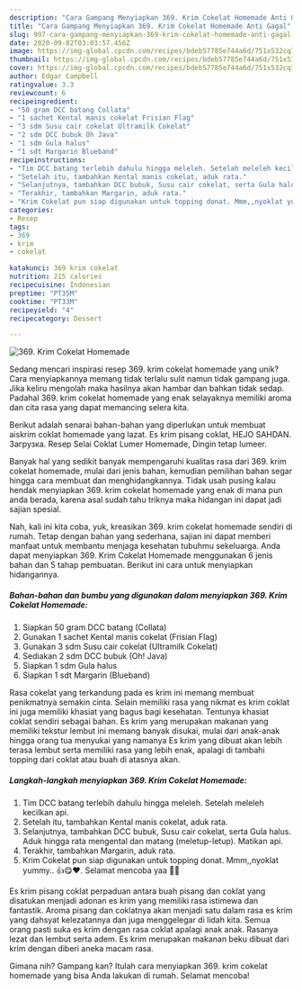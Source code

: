 ```yaml
---
description: "Cara Gampang Menyiapkan 369. Krim Cokelat Homemade Anti Gagal"
title: "Cara Gampang Menyiapkan 369. Krim Cokelat Homemade Anti Gagal"
slug: 997-cara-gampang-menyiapkan-369-krim-cokelat-homemade-anti-gagal
date: 2020-09-02T03:03:57.456Z
image: https://img-global.cpcdn.com/recipes/bdeb57785e744a6d/751x532cq70/369-krim-cokelat-homemade-foto-resep-utama.jpg
thumbnail: https://img-global.cpcdn.com/recipes/bdeb57785e744a6d/751x532cq70/369-krim-cokelat-homemade-foto-resep-utama.jpg
cover: https://img-global.cpcdn.com/recipes/bdeb57785e744a6d/751x532cq70/369-krim-cokelat-homemade-foto-resep-utama.jpg
author: Edgar Campbell
ratingvalue: 3.3
reviewcount: 6
recipeingredient:
- "50 gram DCC batang Collata"
- "1 sachet Kental manis cokelat Frisian Flag"
- "3 sdm Susu cair cokelat Ultramilk Cokelat"
- "2 sdm DCC bubuk Oh Java"
- "1 sdm Gula halus"
- "1 sdt Margarin Blueband"
recipeinstructions:
- "Tim DCC batang terlebih dahulu hingga meleleh. Setelah meleleh kecilkan api."
- "Setelah itu, tambahkan Kental manis cokelat, aduk rata."
- "Selanjutnya, tambahkan DCC bubuk, Susu cair cokelat, serta Gula halus. Aduk hingga rata mengental dan matang (meletup-letup). Matikan api."
- "Terakhir, tambahkan Margarin, aduk rata."
- "Krim Cokelat pun siap digunakan untuk topping donat. Mmm,,nyoklat yummy.. 👍😋❤. Selamat mencoba yaa 🙏😊"
categories:
- Resep
tags:
- 369
- krim
- cokelat

katakunci: 369 krim cokelat 
nutrition: 215 calories
recipecuisine: Indonesian
preptime: "PT35M"
cooktime: "PT33M"
recipeyield: "4"
recipecategory: Dessert

---
```



![369. Krim Cokelat Homemade](https://img-global.cpcdn.com/recipes/bdeb57785e744a6d/751x532cq70/369-krim-cokelat-homemade-foto-resep-utama.jpg)

Sedang mencari inspirasi resep 369. krim cokelat homemade yang unik? Cara menyiapkannya memang tidak terlalu sulit namun tidak gampang juga. Jika keliru mengolah maka hasilnya akan hambar dan bahkan tidak sedap. Padahal 369. krim cokelat homemade yang enak selayaknya memiliki aroma dan cita rasa yang dapat memancing selera kita.

Berikut adalah senarai bahan-bahan yang diperlukan untuk membuat aiskrim coklat homemade yang lazat. Es krim pisang coklat, HEJO SAHDAN. Загрузка. Resep Selai Coklat Lumer Homemade, Dingin tetap lumeer.

Banyak hal yang sedikit banyak mempengaruhi kualitas rasa dari 369. krim cokelat homemade, mulai dari jenis bahan, kemudian pemilihan bahan segar hingga cara membuat dan menghidangkannya. Tidak usah pusing kalau hendak menyiapkan 369. krim cokelat homemade yang enak di mana pun anda berada, karena asal sudah tahu triknya maka hidangan ini dapat jadi sajian spesial.


Nah, kali ini kita coba, yuk, kreasikan 369. krim cokelat homemade sendiri di rumah. Tetap dengan bahan yang sederhana, sajian ini dapat memberi manfaat untuk membantu menjaga kesehatan tubuhmu sekeluarga. Anda dapat menyiapkan 369. Krim Cokelat Homemade menggunakan 6 jenis bahan dan 5 tahap pembuatan. Berikut ini cara untuk menyiapkan hidangannya.

<!--inarticleads1-->

##### Bahan-bahan dan bumbu yang digunakan dalam menyiapkan 369. Krim Cokelat Homemade:

1. Siapkan 50 gram DCC batang (Collata)
1. Gunakan 1 sachet Kental manis cokelat (Frisian Flag)
1. Gunakan 3 sdm Susu cair cokelat (Ultramilk Cokelat)
1. Sediakan 2 sdm DCC bubuk (Oh! Java)
1. Siapkan 1 sdm Gula halus
1. Siapkan 1 sdt Margarin (Blueband)


Rasa cokelat yang terkandung pada es krim ini memang membuat penikmatnya semakin cinta. Selain memiliki rasa yang nikmat es krim coklat ini juga memiliki khasiat yang bagus bagi kesehatan. Tentunya khasiat coklat sendiri sebagai bahan. Es krim yang merupakan makanan yang memiliki tekstur lembut ini memang banyak disukai, mulai dari anak-anak hingga orang tua menyukai yang namanya Es krim yang dibuat akan lebih terasa lembut serta memiliki rasa yang lebih enak, apalagi di tambahi topping dari coklat atau buah di atasnya akan. 

<!--inarticleads2-->

##### Langkah-langkah menyiapkan 369. Krim Cokelat Homemade:

1. Tim DCC batang terlebih dahulu hingga meleleh. Setelah meleleh kecilkan api.
1. Setelah itu, tambahkan Kental manis cokelat, aduk rata.
1. Selanjutnya, tambahkan DCC bubuk, Susu cair cokelat, serta Gula halus. Aduk hingga rata mengental dan matang (meletup-letup). Matikan api.
1. Terakhir, tambahkan Margarin, aduk rata.
1. Krim Cokelat pun siap digunakan untuk topping donat. Mmm,,nyoklat yummy.. 👍😋❤. Selamat mencoba yaa 🙏😊


Es krim pisang coklat perpaduan antara buah pisang dan coklat yang disatukan menjadi adonan es krim yang memiliki rasa istimewa dan fantastik. Aroma pisang dan coklatnya akan menjadi satu dalam rasa es krim yang dahsyat kelezatannya dan juga menggelegar di lidah kita. Semua orang pasti suka es krim dengan rasa coklat apalagi anak anak. Rasanya lezat dan lembut serta adem. Es krim merupakan makanan beku dibuat dari krim dengan diberi aneka macam rasa. 

Gimana nih? Gampang kan? Itulah cara menyiapkan 369. krim cokelat homemade yang bisa Anda lakukan di rumah. Selamat mencoba!
